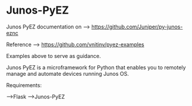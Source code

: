 # Junos-PyEZ

Junos PyEZ documentation on --> https://github.com/Juniper/py-junos-eznc

Reference --> https://github.com/vnitinv/pyez-examples

Examples above to serve as guidance.

Junos PyEZ is a microframework for Python that enables you to remotely manage and automate devices running Junos OS.

Requirements:

-->Flask
-->Junos-PyEZ
